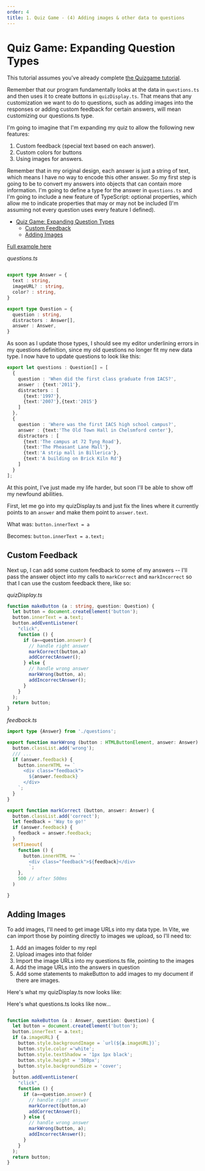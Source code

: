 ```yaml
---
order: 4
title: 1. Quiz Game - (4) Adding images & other data to questions
---
```


# Quiz Game: Expanding Question Types

This tutorial assumes you've already complete [the Quizgame tutorial](quizgame.md).

Remember that our program fundamentally looks at the data in `questions.ts` and then uses it to create buttons in `quizDisplay.ts`. That means that any customization we want to do to questions, such as adding images into the responses or adding custom feedback for certain answers, will mean customizing our questions.ts type.

I'm going to imagine that I'm expanding my quiz to allow the following new features:

1. Custom feedback (special text based on each answer).
2. Custom colors for buttons
3. Using images for answers.
   
Remember that in my original design, each answer is just a string of text, which means I have no way to encode this other answer. So my first step is going to be to convert my answers into objects that can contain more information. I'm going to define a type for the answer in `questions.ts` and I'm going to include a new feature of TypeScript: optional properties, which allow me to indicate properties that may or may not be included (I'm assuming not every question uses every feature I defined).

- [Quiz Game: Expanding Question Types](#quiz-game-expanding-question-types)
  - [Custom Feedback](#custom-feedback)
  - [Adding Images](#adding-images)

[Full example here](https://replit.com/@ThomasHinkle/QuizGame-Full#quiz.ts)

*questions.ts*

```typescript

export type Answer = {
  text : string,
  imageURL? : string,
  color? : string,
}

export type Question = {  
  question : string,
  distractors : Answer[],
  answer : Answer,
}
```

As soon as I update those types, I should see my editor underlining errors in my questions definition, since my old questions no longer fit my new data type. I now have to update questions to look like this:

```typescript
export let questions : Question[] = [
  {
    question : 'When did the first class graduate from IACS?',
    answer : {text:'2011'},
    distractors : [
      {text:'1997'},
      {text:'2007'},{text:'2015'}
    ]
  },
  {
    question : 'Where was the first IACS high school campus?',
    answer : {text:'The Old Town Hall in Chelsmford center'},
    distractors : [
      {text:'The campus at 72 Tyng Road'},
      {text:'The Pheasant Lane Mall'},
      {text:'A strip mall in Billerica'},
      {text:'A building on Brick Kiln Rd'}
    ]
  }
];
```

At this point, I've just made my life harder, but soon I'll be able to show off my newfound abilities.

First, let me go into my quizDisplay.ts and just fix the lines where it currently points to an `answer` and make them point to `answer.text`.

What was:
`button.innerText = a`

Becomes:
`button.innerText = a.text;`

## Custom Feedback

Next up, I can add some custom feedback to some of my answers -- I'll pass the answer object into my calls to `markCorrect` and `markIncorrect` so that I can use the custom feedback there, like so:

*quizDisplay.ts*

```typescript
function makeButton (a : string, question: Question) {
  let button = document.createElement('button');
  button.innerText = a.text;
  button.addEventListener(
    "click",
    function () {
      if (a==question.answer) {
        // handle right answer
        markCorrect(button,a)
        addCorrectAnswer();
      } else {
        // handle wrong answer
        markWrong(button, a);
        addIncorrectAnswer();
      }
    }
  );
  return button;
}
```

*feedback.ts*

```typescript
import type {Answer} from './questions';

export function markWrong (button : HTMLButtonElement, answer: Answer) {
  button.classList.add('wrong');
  /// ...
  if (answer.feedback) {
    button.innerHTML += `
      <div class="feedback">
        ${answer.feedback}
      </div>
    `;
  }
}

export function markCorrect (button, answer: Answer) {
  button.classList.add('correct');
  let feedback = 'Way to go!'
  if (answer.feedback) {
    feedback = answer.feedback;
  }
  setTimeout(
    function () {
      button.innerHTML += `
        <div class="feedback">${feedback}</div>
        `;
    },
    500 // after 500ms
  )

}
```

## Adding Images

To add images, I'll need to get image URLs into my data type. In Vite, we can import those by pointing directly to images we upload, so I'll need to:

1. Add an images folder to my repl
1. Upload images into that folder
1. Import the image URLs into my questions.ts file, pointing to the images
1. Add the image URLs into the answers in question
1. Add some statements to makeButton to add images to my document if there
   are images.

Here's what my quizDisplay.ts now looks like:

Here's what questions.ts looks like now...
```typescript
```


```typescript
function makeButton (a : Answer, question: Question) {
  let button = document.createElement('button');
  button.innerText = a.text;
  if (a.imageURL) {
    button.style.backgroundImage = `url(${a.imageURL})`;
    button.style.color ='white';
    button.style.textShadow = '1px 1px black';
    button.style.height = '300px';
    button.style.backgroundSize = 'cover';
  }
  button.addEventListener(
    "click",
    function () {
      if (a==question.answer) {
        // handle right answer
        markCorrect(button,a)
        addCorrectAnswer();
      } else {
        // handle wrong answer
        markWrong(button, a);
        addIncorrectAnswer();
      }
    }
  );
  return button;
}
```
